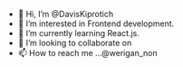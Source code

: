 - 👋 Hi, I’m @DavisKiprotich
- 👀 I’m interested in Frontend development.
- 🌱 I’m currently learning React.js.
- 💞️ I’m looking to collaborate on 
- 📫 How to reach me ...@werigan_non

<!---
DavisKiprotich/DavisKiprotich is a ✨ special ✨ repository because its `README.md` (this file) appears on your GitHub profile.
You can click the Preview link to take a look at your changes.
--->
